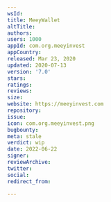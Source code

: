 ```yaml
---
wsId: 
title: MeeyWallet
altTitle: 
authors: 
users: 1000
appId: com.org.meeyinvest
appCountry: 
released: Mar 23, 2020
updated: 2020-07-13
version: '7.0'
stars: 
ratings: 
reviews: 
size: 
website: https://meeyinvest.com
repository: 
issue: 
icon: com.org.meeyinvest.png
bugbounty: 
meta: stale
verdict: wip
date: 2022-06-22
signer: 
reviewArchive: 
twitter: 
social: 
redirect_from: 

---
```


